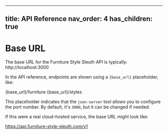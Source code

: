 
---
title: API Reference
nav_order: 4
has_children: true
---



# Base URL

The base URL for the Furniture Style Sleuth API is typically: http://localhost:3000


In the API reference, endpoints are shown using a `{base_url}` placeholder, like:

{base_url}/furniture
{base_url}/styles


This placeholder indicates that the `json-server` tool allows you to configure the port number. By default, it's `3000`, but it can be changed if needed.

If this were a real cloud-hosted service, the base URL might look like:

https://api.furniture-style-sleuth.com/v1